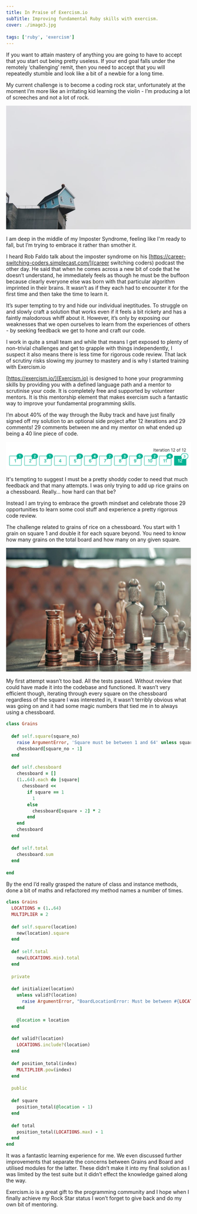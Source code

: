 ```yaml
---
title: In Praise of Exercism.io
subTitle: Improving fundamental Ruby skills with exercism.
cover: ./image3.jpg

tags: ['ruby', 'exercism']
---
```


If you want to attain mastery of anything you are going to have to accept that you start out being pretty useless. If your end goal falls under the remotely ‘challenging’ remit, then you need to accept that you will repeatedly stumble and look like a bit of a newbie for a long time.

My current challenge is to become a coding rock star, unfortunately at the moment I’m more like an irritating kid learning the violin - I’m producing a lot of screeches and not a lot of rock.

![image-of-house-falling-from-cliff](./image1.jpg)

I am deep in the middle of my Imposter Syndrome, feeling like I'm ready to fall, but I’m trying to embrace it rather than smother it.

I heard Rob Faldo talk about the imposter syndrome on his [https://career-switching-coders.simplecast.com/](career switching coders) podcast the other day. He said that when he comes across a new bit of code that he doesn’t understand, he immediately feels as though he must be the buffoon because clearly everyone else was born with that particular algorithm imprinted in their brains. It wasn’t as if they each had to encounter it for the first time and then take the time to learn it.

It’s super tempting to try and hide our individual ineptitudes. To struggle on and slowly craft a solution that works even if it feels a bit rickety and has a faintly malodorous whiff about it. However, it’s only by exposing our weaknesses that we open ourselves to learn from the experiences of others - by seeking feedback we get to hone and craft our code.

I work in quite a small team and while that means I get exposed to plenty of non-trivial challenges and get to grapple with things independently, I suspect it also means there is less time for rigorous code review. That lack of scrutiny risks slowing my journey to mastery and is why I started training with Exercism.io

[https://exercism.io/](Exercism.io) is designed to hone your programming skills by providing you with a defined language path and a mentor to scrutinise your code. It is completely free and supported by volunteer mentors. It is this mentorship element that makes exercism such a fantastic way to improve your fundamental programming skills.

I’m about 40% of the way through the Ruby track and have just finally signed off my solution to an optional side project after 12 iterations and 29 comments! 29 comments between me and my mentor on what ended up being a 40 line piece of code.

![showing number of attempts and comments](image2.png)

It's tempting to suggest I must be a pretty shoddy coder to need that much feedback and that many attempts. I was only trying to add up rice grains on a chessboard. Really… how hard can that be?

Instead I am trying to embrace the growth mindset and celebrate those 29 opportunities to learn some cool stuff and experience a pretty rigorous code review.

The challenge related to grains of rice on a chessboard. You start with 1 grain on square 1 and double it for each square beyond. You need to know how many grains on the total board and how many on any given square.

![Chess pieces on a board](image3.jpg)

My first attempt wasn’t too bad. All the tests passed. Without review that could have made it into the codebase and functioned. It wasn’t very efficient though, iterating through every square on the chessboard regardless of the square I was interested in, it wasn’t terribly obvious what was going on and it had some magic numbers that tied me in to always using a chessboard.

```ruby
class Grains

  def self.square(square_no)
    raise ArgumentError, 'Square must be between 1 and 64' unless square_no >= 1 && square_no <= 64
    chessboard[square_no - 1]
  end

  def self.chessboard
    chessboard = []
    (1..64).each do |square|
      chessboard <<
        if square == 1
          1
        else
          chessboard[square - 2] * 2
        end
    end
    chessboard
  end

  def self.total
    chessboard.sum
  end

end
```

By the end I’d really grasped the nature of class and instance methods, done a bit of maths and refactored my method names a number of times.

```ruby
class Grains
  LOCATIONS = (1..64)
  MULTIPLIER = 2

  def self.square(location)
    new(location).square
  end

  def self.total
    new(LOCATIONS.min).total
  end

  private

  def initialize(location)
    unless valid?(location)
      raise ArgumentError, "BoardLocationError: Must be between #{LOCATIONS.min} and #{LOCATIONS.max}"
    end

    @location = location
  end

  def valid?(location)
    LOCATIONS.include?(location)
  end

  def position_total(index)
    MULTIPLIER.pow(index)
  end

  public

  def square
    position_total(@location - 1)
  end

  def total
    position_total(LOCATIONS.max) - 1
  end
end
```

It was a fantastic learning experience for me. We even discussed further improvements that separate the concerns between Grains and Board and utilised modules for the latter. These didn’t make it into my final solution as I was limited by the test suite but it didn’t effect the knowledge gained along the way.

Exercism.io is a great gift to the programming community and I hope when I finally achieve my Rock Star status I won’t forget to give back and do my own bit of mentoring.
